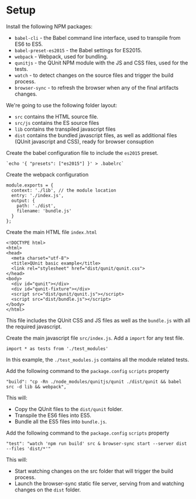 # Setup #

Install the following NPM packages:

* `babel-cli` - the Babel command line interface, used to transpile from ES6 to ES5.
* `babel-preset-es2015` - the Babel settings for ES2015.
* `webpack` - Webpack, used for bundling.
* `qunitjs` - the QUnit NPM module with the JS and CSS files, used for the tests.
* `watch` - to detect changes on the source files and trigger the build process.
* `browser-sync` - to refresh the browser when any of the final artifacts changes. 

We're going to use the following folder layout:

* `src` contains the HTML source file.
* `src/js` contains the ES source files
* `lib` contains the transpiled javascript files
* `dist` contains the bundled javascript files, as well as additional files (QUnit javascript and CSS), ready for browser consuption

Create the babel configuration file to include the `es2015` preset.

~~~
`echo '{ "presets": ["es2015"] }' > .babelrc`
~~~

Create the webpack configuration

~~~
module.exports = {
  context: './lib', // the module location
  entry: './index.js',
  output: {
    path: './dist',
    filename: 'bundle.js'
  }  
};
~~~

Create the main HTML file `index.html`

~~~
<!DOCTYPE html>
<html>
<head>
  <meta charset="utf-8">
  <title>QUnit basic example</title>
  <link rel="stylesheet" href="dist/qunit/qunit.css">
</head>
<body>
  <div id="qunit"></div>
  <div id="qunit-fixture"></div>
  <script src="dist/qunit/qunit.js"></script>
  <script src="dist/bundle.js"></script>
</body>
</html>
~~~

This file includes the QUnit CSS and JS files as well as the `bundle.js` with all the required javascript.


Create the main javascript file `src/index.js`. Add a `import` for any test file.

~~~
import * as tests from './test_modules'
~~~

In this example, the `./test_modules.js` contains all the module related tests. 

Add the following command to the `package.config` `scripts` property

~~~
"build": "cp -Rn ./node_modules/qunitjs/qunit ./dist/qunit && babel src -d lib && webpack",
~~~

This will:

* Copy the QUnit files to the `dist/qunit` folder.
* Transpile the ES6 files into ES5.
* Bundle all the ES5 files into `bundle.js`.

Add the following command to the `package.config` `scripts` property

~~~
"test": "watch 'npm run build' src & browser-sync start --server dist --files 'dist/*'"
~~~

This will:

* Start watching changes on the src folder that will trigger the build process.
* Launch the browser-sync static file server, serving from and watching changes on the `dist` folder.
